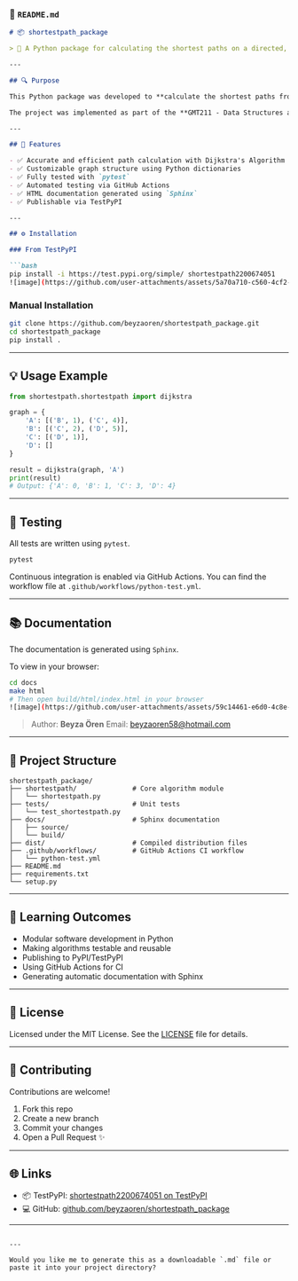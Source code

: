 

### 📄 `README.md`

````markdown
# 📦 shortestpath_package

> 📍 A Python package for calculating the shortest paths on a directed, weighted graph using Dijkstra’s Algorithm.

---

## 🔍 Purpose

This Python package was developed to **calculate the shortest paths from a source node to all other nodes** on a directed and weighted graph using **Dijkstra’s algorithm**.

The project was implemented as part of the **GMT211 - Data Structures and Algorithms** course at Hacettepe University. It includes modern software engineering components such as packaging, unit testing, documentation, and CI/CD.

---

## 🧩 Features

- ✅ Accurate and efficient path calculation with Dijkstra's Algorithm  
- ✅ Customizable graph structure using Python dictionaries  
- ✅ Fully tested with `pytest`  
- ✅ Automated testing via GitHub Actions  
- ✅ HTML documentation generated using `Sphinx`  
- ✅ Publishable via TestPyPI  

---

## ⚙️ Installation

### From TestPyPI

```bash
pip install -i https://test.pypi.org/simple/ shortestpath2200674051
![image](https://github.com/user-attachments/assets/5a70a710-c560-4cf2-b95c-8b3a6ebd0aff)

````

### Manual Installation

```bash
git clone https://github.com/beyzaoren/shortestpath_package.git
cd shortestpath_package
pip install .
```

---

## 💡 Usage Example

```python
from shortestpath.shortestpath import dijkstra

graph = {
    'A': [('B', 1), ('C', 4)],
    'B': [('C', 2), ('D', 5)],
    'C': [('D', 1)],
    'D': []
}

result = dijkstra(graph, 'A')
print(result)
# Output: {'A': 0, 'B': 1, 'C': 3, 'D': 4}
```

---

## 🧪 Testing

All tests are written using `pytest`.

```bash
pytest
```

Continuous integration is enabled via GitHub Actions. You can find the workflow file at `.github/workflows/python-test.yml`.

---

## 📚 Documentation

The documentation is generated using `Sphinx`.

To view in your browser:

```bash
cd docs
make html
# Then open build/html/index.html in your browser
![image](https://github.com/user-attachments/assets/59c14461-e6d0-4c8e-8ab0-714f1fe93cb7)

```

> Author: **Beyza Ören**
> Email: [beyzaoren58@hotmail.com](mailto:beyzaoren58@hotmail.com)

---

## 📁 Project Structure

```shell
shortestpath_package/
├── shortestpath/              # Core algorithm module
│   └── shortestpath.py
├── tests/                     # Unit tests
│   └── test_shortestpath.py
├── docs/                      # Sphinx documentation
│   ├── source/
│   └── build/
├── dist/                      # Compiled distribution files
├── .github/workflows/         # GitHub Actions CI workflow
│   └── python-test.yml
├── README.md
├── requirements.txt
└── setup.py
```

---

## 🧠 Learning Outcomes

* Modular software development in Python
* Making algorithms testable and reusable
* Publishing to PyPI/TestPyPI
* Using GitHub Actions for CI
* Generating automatic documentation with Sphinx

---

## 🪪 License

Licensed under the MIT License. See the [LICENSE](LICENSE) file for details.

---

## 🏁 Contributing

Contributions are welcome!

1. Fork this repo
2. Create a new branch
3. Commit your changes
4. Open a Pull Request ✨

---

## 🌐 Links

* 📦 TestPyPI: [shortestpath2200674051 on TestPyPI](https://test.pypi.org/project/shortestpath2200674051)
* 💻 GitHub: [github.com/beyzaoren/shortestpath\_package](https://github.com/beyzaoren/shortestpath_package)

---

```

---

Would you like me to generate this as a downloadable `.md` file or paste it into your project directory?
```

